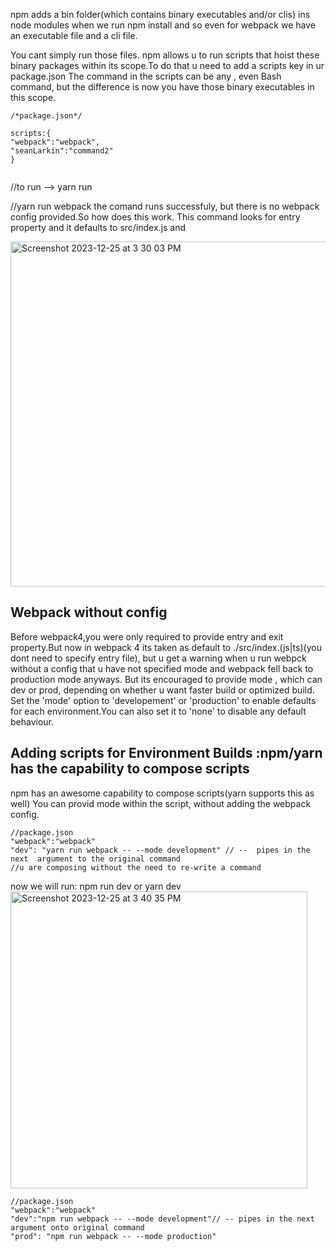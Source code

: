 
npm adds a bin folder(which contains binary executables and/or clis) ins node modules when we run npm install and so even for webpack we have an executable file and a cli file.

You cant simply run those files. npm allows u to run scripts that hoist these binary packages within its scope.To do that u need to add a scripts key in ur package.json
The command in the scripts  can be any , even Bash command, but the difference is now you have those binary executables in this scope.

```
/*package.json*/

scripts:{
"webpack":"webpack",
"seanLarkin":"command2"
}


```
//to run --> yarn run <nameOfTheScript>  

  //yarn run webpack
  the comand runs successfuly, but there is no webpack config provided.So how does this work.
  This command looks for entry property and it defaults to src/index.js and 
 
  <img width="552" alt="Screenshot 2023-12-25 at 3 30 03 PM" src="https://github.com/Surbhi-Kohli/JSModulesAndWebpack/assets/32058209/917bb985-d29f-43d0-87de-88e414fe878d">

  ## Webpack without config
  
  Before webpack4,you were only required to provide entry and exit property.But now in webpack 4 its taken as default to ./src/index.(js|ts)(you dont need to specify entry file),
  but u get a warning when u run webpck without a config that u have not specified mode and webpack fell back to production mode anyways.
  But its encouraged to provide mode , which can dev or prod, depending on whether u want faster build or optimized build.
   Set the 'mode' option to 'developement' or 'production' to enable defaults for each environment.You can also set it to 'none' to disable any default behaviour.
  
  
  ## Adding scripts for Environment Builds :npm/yarn has the capability to compose scripts
  
  
  npm has an awesome capability to compose scripts(yarn supports this as well)
  You can provid mode within the script, without adding the webpack config.
  ```
  //package.json
  "webpack":"webpack"
  "dev": "yarn run webpack -- --mode development" // --  pipes in the next  argument to the original command
  //u are composing without the need to re-write a command
  
  ```
  now we will run: npm run dev or yarn dev
  <img width="475" alt="Screenshot 2023-12-25 at 3 40 35 PM" src="https://github.com/Surbhi-Kohli/JSModulesAndWebpack/assets/32058209/fbb1eae7-dca0-41dc-88e5-28b2375c39bf">

   ```
  //package.json
  "webpack":"webpack"
  "dev":"npm run webpack -- --mode development"// -- pipes in the next argument onto original command
  "prod": "npm run webpack -- --mode production"
  
  
  ```
